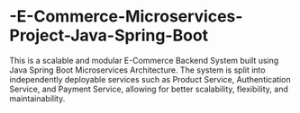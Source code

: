 # -E-Commerce-Microservices-Project-Java-Spring-Boot
This is a scalable and modular E-Commerce Backend System built using Java Spring Boot Microservices Architecture. The system is split into independently deployable services such as Product Service, Authentication Service, and Payment Service, allowing for better scalability, flexibility, and maintainability.
